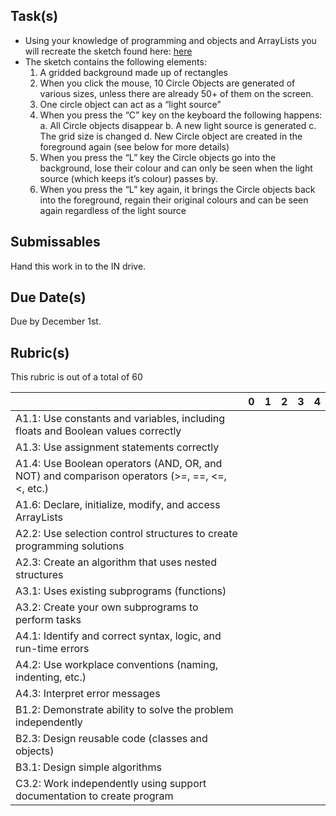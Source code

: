 Task(s)
-------
* Using your knowledge of programming and objects and ArrayLists you will recreate the sketch found 
here: [here](http://youtu.be/QuscjhE4OiQ?hd=1) 
* The sketch contains the following elements: 
  1. A gridded background made up of rectangles 
  2. When you click the mouse, 10 Circle Objects are generated of various sizes, unless there are 
already 50+ of them on the screen. 
  3. One circle object can act as a “light source” 
  4. When you press the “C” key on the keyboard the following happens: 
    a. All Circle objects disappear 
    b. A new light source is generated 
    c. The grid size is changed 
    d. New Circle object are created in the foreground again (see below for more details) 
  5. When you press the “L” key the Circle objects go into the background, lose their colour and can 
only be seen when the light source (which keeps it’s colour) passes by. 
  6. When you press the “L” key again, it brings the Circle objects back into the foreground, regain 
their original colours and can be seen again regardless of the light source

Submissables
------------
Hand this work in to the IN drive.

Due Date(s)
----------
Due by December 1st.

Rubric(s)
---------
This rubric is out of a total of 60

| | 0 | 1 | 2 | 3 | 4 |
|---| --- | --- | --- | --- | --- |
|A1.1: Use constants and variables, including floats and Boolean values correctly | | | | | |
|A1.3: Use assignment statements correctly | | | | | |
|A1.4: Use Boolean operators (AND, OR, and NOT) and comparison operators (>=, ==, <=, <, etc.)  | | | | | |
|A1.6: Declare, initialize, modify, and access ArrayLists | | | | | |
|A2.2: Use selection control structures to create programming solutions  | | | | | |
|A2.3: Create an algorithm that uses nested structures  | | | | | |
|A3.1: Uses existing subprograms (functions)  | | | | | |
|A3.2: Create your own subprograms to perform tasks  | | | | | |
|A4.1: Identify and correct syntax, logic, and run-time errors  | | | | | |
|A4.2: Use workplace conventions (naming, indenting, etc.)  | | | | | |
|A4.3: Interpret error messages  | | | | | |
|B1.2: Demonstrate ability to solve the problem independently | | | | | |
|B2.3: Design reusable code (classes and objects) | | | | | |
|B3.1: Design simple algorithms  | | | | | |
|C3.2: Work independently using support documentation to create program| | | | | |
